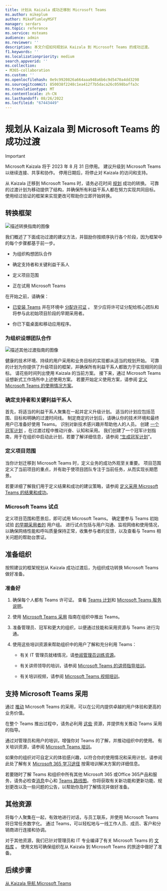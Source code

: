 ```yaml
---
title: 计划从 Kaizala 成功迁移到 Microsoft Teams
ms.author: mikeplum
author: MikePlumleyMSFT
manager: serdars
ms.topic: reference
ms.service: msteams
audience: admin
ms.reviewer: ''
description: 本文介绍如何规划从 Kaizala 到 Microsoft Teams 的成功过渡。
f1.keywords: ''
ms.localizationpriority: medium
search.appverid: ''
ms.collection:
- M365-collaboration
ms.custom: ''
ms.openlocfilehash: 0e9c9920826a664aaa948a6b6c9d5470a4dd3298
ms.sourcegitcommit: 850038f2248c1ea412f7b5daca26c0598baffa3c
ms.translationtype: MT
ms.contentlocale: zh-CN
ms.lasthandoff: 08/26/2022
ms.locfileid: "67443449"
---
```

# <a name="planning-for-a-successful-transition-from-kaizala-to-microsoft-teams"></a>规划从 Kaizala 到 Microsoft Teams 的成功过渡

> [!Important]
> Microsoft Kaizala 将于 2023 年 8 月 31 日停用。 建议升级到 Microsoft Teams 以继续连接、共享和协作。 停用日期后，将停止对 Kaizala 的访问和支持。

从 Kaizala 迁移到 Microsoft Teams 时，请务必花时间 [规划](/microsoftteams/deploy-enterprise-setup?tabs=ChatTeamsChannels#plan-your-deployment) 成功的转换。 可靠的过渡计划为移动提供了结构，并确保所有利益干系人都在努力实现共同目标。 使用经过验证的框架来实现更改可帮助你立即开始转换。

## <a name="transition-framework"></a>转换框架

![描述转换指南的图像](media/plan-for-successful-transition.png)

我们概述了下面成功过渡的建议方法，并鼓励你按顺序执行各个阶段，因为框架中的每个步骤都基于前一步。

- 为组织构想团队合作

- 确定支持者和关键利益干系人

- 定义项目范围

- 正在试用 Microsoft Teams

在开始之前，请确保：

- [已安装 Teams](/microsoftteams/get-clients) 并在环境中 [分配许可证](/office365/servicedescriptions/teams-service-description) 。 至少应将许可证分配给核心团队和将参与此初始项目阶段的早期采用者。

- 你已下载桌面和移动应用程序。

### <a name="envision-teamwork-for-your-organization"></a>为组织设想团队合作

![描述其他过渡指南的图像](media/kaizala-framework-guidance.png)

健康的技术环境、持续的用户采用和业务目标的实现都从适当的规划开始。 可靠的计划为你提供了升级项目的框架，并确保所有利益干系人都致力于实现相同的目标。 请花些时间列出使用 Kaizala 的当前方案。 接下来，通过 Microsoft Teams 设想新式工作场所中上述使用方案。 若要开始定义使用方案，请参阅 [定义 Microsoft Teams 的使用情况方案](/microsoftteams/teams-adoption-define-usage-scenarios)。

### <a name="identify-champions-and-critical-stakeholders"></a>确定支持者和关键利益干系人

首先，将适当的利益干系人聚集在一起并定义升级计划。 适当的计划应包括范围、目标和明确的过渡时间线。 制定商定的计划后，请确认你的技术环境和最终用户已准备好使用 Teams。 识别对新技术感兴趣并帮助他人的人员。 创建 [一个冠军计划](/microsoftteams/teams-adoption-create-champions-program) ，在过渡过程中推动兴奋、认知和采用。 我们创建了一个冠军计划指南，用于在组织中启动此计划，若要了解详细信息，请参阅 [“生成冠军计划](https://view.officeapps.live.com/op/view.aspx?src=https://fto365dev.blob.core.windows.net:443/media/Default/DocResources/Adoption/Build_Champions_Program_Guide.pptx)”。

### <a name="define-your-project-scope"></a>定义项目范围

当你计划迁移到 Microsoft Teams 时，定义业务的成功外观至关重要。  项目范围定义了当前项目的重点，并有助于使项目团队专注于当前任务，从而实现长期愿景。

若要详细了解我们用于定义结果和成功的建议策略，请参阅 [定义采用 Microsoft Teams 的结果和成功](/microsoftteams/teams-adoption-define-outcomes)。

### <a name="pilot-microsoft-teams"></a>Microsoft Teams 试点

定义项目范围和愿景后，即可试用 Microsoft Teams。 确定要参与 Teams 初始试验 [的早期采用者的](/microsoftteams/teams-adoption-onboard-early-adopters) 用户组。 进行试点包括与用户沟通、监视网络和使用情况，以确保网络性能和呼叫质量保持正常，收集参与者的反馈，以及查看与 Teams 相关问题的帮助台票证。

## <a name="prepare-your-organization"></a>准备组织

按照建议的框架规划从 Kaizala 成功过渡后，为组织成功转换 Microsoft Teams 做好准备。

### <a name="get-ready"></a>准备好

 1. 确保每个人都有 Teams 许可证。 查看 [Teams 计划](https://www.microsoft.com/microsoft-teams/compare-microsoft-teams-options?activetab=pivot%3aprimaryr1)和 [Microsoft Teams 服务说明](/office365/servicedescriptions/teams-service-description)。

 2. 使用 [Microsoft Teams 采用](https://adoption.microsoft.com/microsoft-teams/#get-started) 指南在组织中推出 Teams。

 3. 准备管理员、冠军和更大的组织，以便通过技能和采用资源与 Teams 进行沟通。  

 4. 使用这些培训资源来帮助组织中的用户了解和充分利用 Teams：

    - 有关 IT 管理员就绪情况，请[参阅管理员训练资源](/microsoftteams/itadmin-readiness)。

    - 有关讲师领导的培训，请参阅 [Microsoft Teams 的讲师指导培训](/microsoftteams/instructor-led-training-teams-landing-page)。
  
    - 有关培训视频，请参阅 [Microsoft Teams 视频培训](https://support.microsoft.com/office/microsoft-teams-video-training-4f108e54-240b-4351-8084-b1089f0d21d7?ui=en-us&rs=en-us&ad=us)。

## <a name="champion-microsoft-teams-adoption"></a>支持 Microsoft Teams 采用

通过 [推动](/microsoftteams/teams-adoption-get-started) Microsoft Teams 的采用，可以在公司内提供卓越的用户体验和更高的业务价值。

在整个 Teams 推出过程中，请务必利用 [这些](/microsoftteams/adopt-microsoft-teams-landing-page) 资源，并提供有关推动 Teams 采用的指导。

通过对管理员和用户的培训，增强你对 Teams 的了解，并推动组织中的使用。 有关培训资源，请参阅 [Microsoft Teams 培训](/microsoftteams/training-microsoft-teams-landing-page)。

如果你的组织对可自定义的体验感兴趣，以符合你的使用情况和采用计划，请参阅此处了解有关 [Microsoft 365 学习途径](https://adoption.microsoft.com/microsoft-365-learning-pathways/) 按需培训解决方案的详细信息。

若要随时了解 Teams 和组织中所有其他 Microsoft 365 或Office 365产品和服务，请务必检查[消息](https://admin.microsoft.com/AdminPortal/Home?ref=/MessageCenter)中心和 [Teams 路线图](https://www.microsoft.com/microsoft-365/roadmap?rtc=2&filters=Microsoft%20Teams)。 你将获取有关新功能和更新功能、规划更改以及一些问题的公告，以帮助你及时了解情况并做好准备。

## <a name="additional-resources"></a>其他资源

将每个人聚集在一起，有效地进行对话，与员工联系，并使用 Microsoft Teams 将日常任务数字化。 通过 Teams，可以轻松地与一线工作人员、成员、客户和分销商进行连接和协调。

对于其他资源，我们已针对管理员和 IT 专业编译了有关 Microsoft Teams 的 [文档库](/microsoftteams/) 。 使用文档可确保组织在从 Kaizala 到 Microsoft Teams 的旅途中做好了准备。

## <a name="next-steps"></a>后续步骤

<a name="ControlSyncThroughput"> </a>

[从 Kaizala 导航 Microsoft Teams](/MicrosoftTeams/navigate-teams)
